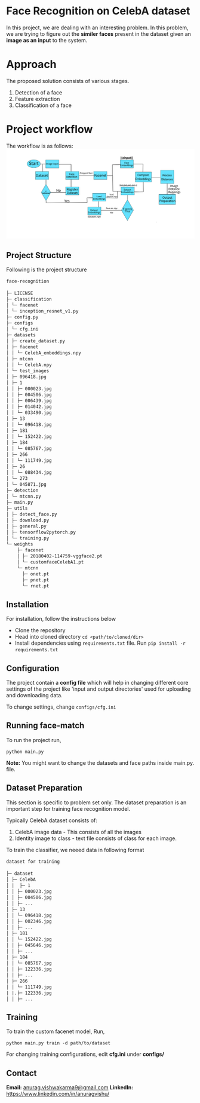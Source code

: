 ﻿# Face Recognition on CelebA dataset

In this project, we are dealing with an interesting problem. In this problem, we are trying to figure out the **similer faces** present in the dataset given an **image as an input** to the system.

# Approach

The proposed solution consists of various stages.

 1. Detection of a face
 2. Feature extraction
 3. Classification of a face

# Project workflow
The workflow is as follows:
  ![image info](./assets/facematch-final.png)

 

## Project Structure
Following is the project structure
		
	face-recognition

	├─ LICENSE
	├─ classification
	│ └─ facenet
	│ └─ inception_resnet_v1.py
	├─ config.py
	├─ configs
	│ └─ cfg.ini
	├─ datasets
	│ ├─ create_dataset.py
	│ ├─ facenet
	│ │ └─ CelebA_embeddings.npy
	│ ├─ mtcnn
	│ │ └─ CelebA.npy
	│ └─ test_images
	│ ├─ 096418.jpg
	│ ├─ 1
	│ │ ├─ 000023.jpg
	│ │ ├─ 004506.jpg
	│ │ ├─ 006439.jpg
	│ │ ├─ 014042.jpg
	│ │ └─ 033490.jpg
	│ ├─ 13
	│ │ └─ 096418.jpg
	│ ├─ 181
	│ │ └─ 152422.jpg
	│ ├─ 184
	│ │ └─ 085767.jpg
	│ ├─ 266
	│ │ └─ 111749.jpg
	│ ├─ 26
	│ │ └─ 088434.jpg
	│ └─ 273
	│ └─ 045871.jpg
	├─ detection
	│ └─ mtcnn.py
	├─ main.py
	├─ utils
	│ ├─ detect_face.py
	│ ├─ download.py
	│ ├─ general.py
	│ ├─ tensorflow2pytorch.py
	│ └─ training.py
	└─ weights
		├─ facenet
		│ ├─ 20180402-114759-vggface2.pt
		│ └─ customfaceCelebA1.pt
		└─ mtcnn
		  ├─ onet.pt
		  ├─ pnet.pt
		  └─ rnet.pt


## Installation

For installation, follow the instructions below

 - Clone the repository
 - Head into cloned directory `cd <path/to/cloned/dir>`
 - Install dependencies using `requirements.txt` file. Run `pip install -r requirements.txt`
 
## Configuration

The project contain a **config file** which will help in changing different core settings of the project like 'input and output directories' used for uploading and downloading data.

To change settings, change `configs/cfg.ini`

## Running face-match

To run the project
run, 

    python main.py 

**Note:** You might want to change the datasets and face paths inside main.py. file.



## Dataset Preparation

This section is specific to problem set only. The dataset preparation is an important step for training face recognition model.

Typically CelebA dataset consists of:

 1. CelebA image data - This consists of all the images
 2. Identity image to class - text file consists of class for each image.
 
 To train the classifier, we neeed data in following format
 
    dataset for training
   
	├─ dataset
	│ ├─ CelebA
	│ |  ├─ 1
	│ │ ├─ 000023.jpg
	│ │ ├─ 004506.jpg
	│ │ ├─ ...
	│ ├─ 13
	│ │ └─ 096418.jpg
	│ │ ├─ 002346.jpg
	│ │ ├─ ...
	│ ├─ 181
	│ │ └─ 152422.jpg
	│ │ ├─ 045646.jpg
	│ │ ├─ ...
	│ ├─ 184
	│ │ └─ 085767.jpg
	│ │ ├─ 122336.jpg
	│ │ ├─ ...
	│ ├─ 266
	│ │ └─ 111749.jpg
	| |.├─ 122336.jpg
	│ │ ├─ ...

## Training
To train the custom facenet model,
Run,

    python main.py train -d path/to/dataset
   
For changing training configurations, edit **cfg.ini** under **configs/**

## Contact
**Email:** anurag.vishwakarma9@gmail.com
**LinkedIn:** https://www.linkedin.com/in/anuragvishu/
